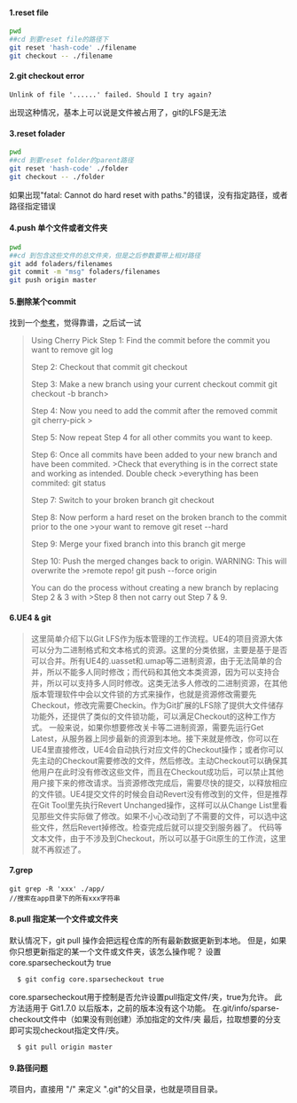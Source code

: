 #### 1.reset file
```Bash
pwd
##cd 到要reset file的路径下
git reset 'hash-code' ./filename
git checkout -- ./filename
```
#### 2.git checkout error
```
Unlink of file '......' failed. Should I try again?
```
出现这种情况，基本上可以说是文件被占用了，git的LFS是无法


#### 3.reset folader
```Bash
pwd
##cd 到要reset folder的parent路径
git reset 'hash-code' ./folder
git checkout -- ./folder
```
如果出现"fatal: Cannot do hard reset with paths."的错误，没有指定路径，或者路径指定错误
#### 4.push 单个文件或者文件夹
```Bash
pwd
##cd 到包含这些文件的总文件夹，但是之后参数要带上相对路径
git add foladers/filenames
git commit -m "msg" foladers/filenames
git push origin master
```

#### 5.删除某个commit
找到一个[参考](https://www.clock.co.uk/insight/deleting-a-git-commit)，觉得靠谱，之后试一试
>Using Cherry Pick
>Step 1: Find the commit before the commit you want to remove git log
>
>Step 2: Checkout that commit git checkout <commit hash>
>
>Step 3: Make a new branch using your current checkout commit git checkout -b <new >branch>
>
>Step 4: Now you need to add the commit after the removed commit git cherry-pick ><commit hash>
>
>Step 5: Now repeat Step 4 for all other commits you want to keep.
>
>Step 6: Once all commits have been added to your new branch and have been commited. >Check that everything is in the correct state and working as intended. Double check >everything has been commited: git status
>
>Step 7: Switch to your broken branch git checkout <broken branch>
>
>Step 8: Now perform a hard reset on the broken branch to the commit prior to the one >your want to remove git reset --hard <commit hash>
>
>Step 9: Merge your fixed branch into this branch git merge <branch name>
>
>Step 10: Push the merged changes back to origin. WARNING: This will overwrite the >remote repo! git push --force origin <branch name>
>
>You can do the process without creating a new branch by replacing Step 2 & 3 with >Step 8 then not carry out Step 7 & 9.

#### 6.UE4 & git
>这里简单介绍下以Git LFS作为版本管理的工作流程。UE4的项目资源大体可以分为二进制格式和文本格式的资源。这里的分类依据，主要是基于是否可以合并。所有UE4的.uasset和.umap等二进制资源，由于无法简单的合并，所以不能多人同时修改；而代码和其他文本类资源，因为可以支持合并，所以可以支持多人同时修改。这类无法多人修改的二进制资源，在其他版本管理软件中会以文件锁的方式来操作，也就是资源修改需要先Checkout，修改完需要Checkin。作为Git扩展的LFS除了提供大文件储存功能外，还提供了类似的文件锁功能，可以满足Checkout的这种工作方式。
>一般来说，如果你想要修改关卡等二进制资源，需要先运行Get Latest，从服务器上同步最新的资源到本地。接下来就是修改，你可以在UE4里直接修改，UE4会自动执行对应文件的Checkout操作；或者你可以先主动的Checkout需要修改的文件，然后修改。主动Checkout可以确保其他用户在此时没有修改这些文件，而且在Checkout成功后，可以禁止其他用户接下来的修改请求。当资源修改完成后，需要尽快的提交，以释放相应的文件锁。UE4提交文件的时候会自动Revert没有修改到的文件，但是推荐在Git Tool里先执行Revert Unchanged操作，这样可以从Change List里看见那些文件实际做了修改。如果不小心改动到了不需要的文件，可以选中这些文件，然后Revert掉修改。检查完成后就可以提交到服务器了。
>代码等文本文件，由于不涉及到Checkout，所以可以基于Git原生的工作流，这里就不再叙述了。

#### 7.grep
```
git grep -R 'xxx' ./app/
//搜索在app目录下的所有xxx字符串
```


#### 8.pull 指定某一个文件或文件夹
默认情况下，git pull 操作会把远程仓库的所有最新数据更新到本地。
但是，如果你只想更新指定的某一个文件或文件夹，该怎么操作呢？
设置 core.sparsecheckout为 true
```
  $ git config core.sparsecheckout true
```
core.sparsecheckout用于控制是否允许设置pull指定文件/夹，true为允许。
此方法适用于 Git1.7.0 以后版本，之前的版本没有这个功能。
在.git/info/sparse-checkout文件中（如果没有则创建）添加指定的文件/夹
最后，拉取想要的分支即可实现checkout指定文件/夹。
```
  $ git pull origin master
```

#### 9.路径问题
项目内，直接用 "/" 来定义 ".git"的父目录，也就是项目目录。
